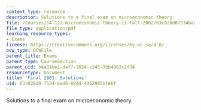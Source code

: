 ```yaml
---
content_type: resource
description: Solutions to a final exam on microeconomic theory.
file: /courses/14-122-microeconomic-theory-ii-fall-2002/63c028d07534bad0884d4d62985bfe6f_f2001s.pdf
file_type: application/pdf
learning_resource_types:
- Exams
license: https://creativecommons.org/licenses/by-nc-sa/4.0/
ocw_type: OCWFile
parent_title: Exams
parent_type: CourseSection
parent_uid: b4a31be1-daf7-2024-c245-3bb4982c2d34
resourcetype: Document
title: 'Final 2001: Solutions'
uid: 63c028d0-7534-bad0-884d-4d62985bfe6f
---
```

Solutions to a final exam on microeconomic theory.